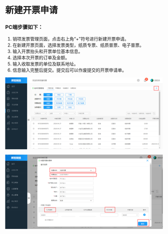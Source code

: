# 新建开票申请

### PC端步骤如下：

1. 销项发票管理页面，点击右上角“+”符号进行新建开票申请。
2. 在新建开票页面，选择发票类型，纸质专票、纸质普票、电子普票。
3. 输入开票抬头和开票单位基本信息。
4. 选择本次开票的订单及金额。
5. 输入收取发票的单位及联系地址。
6. 信息输入完整后提交。提交后可以作废提交的开票申请单。

![](/assets/发票1.png)



![](/assets/发票2.png)

